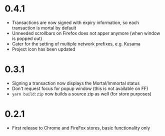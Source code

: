 # 0.4.1

- Transactions are now signed with expiry information, so each transaction is mortal by default
- Unneeded scrollbars on Firefox does not apper anymore (when window is popped out)
- Cater for the setting of multiple network prefixes, e.g. Kusama
- Project icon has been updated

# 0.3.1

- Signing a transaction now displays the Mortal/Immortal status
- Don't request focus for popup window (this is not available on FF)
- `yarn build:zip` now builds a source zip as well (for store purposes)

# 0.2.1

- First release to Chrome and FireFox stores, basic functionality only
